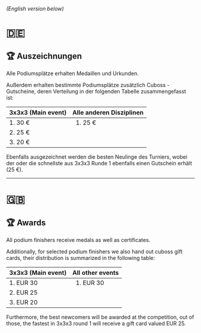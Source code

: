 *(English version below)*

# 🇩🇪

## 🏆 Auszeichnungen
Alle Podiumsplätze erhalten Medaillen und Urkunden.

Außerdem erhalten bestimmte Podiumsplätze zusätzlich Cuboss - Gutscheine, deren Verteilung in der folgenden Tabelle zusammengefasst ist:

| 3x3x3 (Main event) | Alle anderen Disziplinen |
| -------- | -------- |
| 1. 30 € |  1. 25 € |
| 2. 25 € |   |
| 3. 20 € |   |

Ebenfalls ausgezeichnet werden die besten Neulinge des Turniers, wobei der oder die schnellste aus 3x3x3 Runde 1 ebenfalls einen Gutschein erhält (25 €).

---

# 🇬🇧

## 🏆 Awards
All podium finishers receive medals as well as certificates.

Additionally, for selected podium finishers we also hand out cuboss gift cards, their distribution is summarized in the following table:

| 3x3x3 (Main event) | All other events |
| -------- | -------- |
| 1. EUR 30 |  1. EUR 30 |
| 2. EUR 25 |   |
| 3. EUR 20 |   |

Furthermore, the best newcomers will be awarded at the competition, out of those, the fastest in 3x3x3 round 1 will receive a gift card valued EUR 25.
